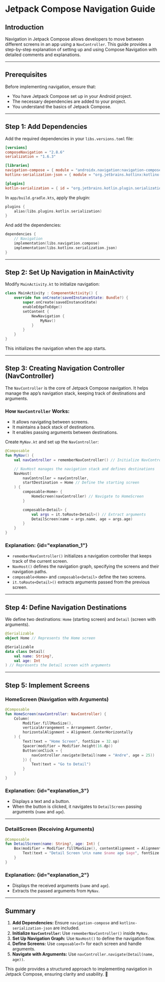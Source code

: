 # Jetpack Compose Navigation Guide

## Introduction
Navigation in Jetpack Compose allows developers to move between different screens in an app using a `NavController`. This guide provides a step-by-step explanation of setting up and using Compose Navigation with detailed comments and explanations.

---

## Prerequisites
Before implementing navigation, ensure that:
- You have Jetpack Compose set up in your Android project.
- The necessary dependencies are added to your project.
- You understand the basics of Jetpack Compose.

---

## Step 1: Add Dependencies

Add the required dependencies in your `libs.versions.toml` file:

```toml
[versions]
composeNavigation = "2.8.6"
serialization = "1.6.3"

[libraries]
navigation-compose = { module = "androidx.navigation:navigation-compose", version.ref = "composeNavigation"}
kotlinx-serialization-json = { module = "org.jetbrains.kotlinx:kotlinx-serialization-json", version.ref = "serialization" }

[plugins]
kotlin-serialization = { id = "org.jetbrains.kotlin.plugin.serialization", version.ref = "kotlin" }
```

In `app/build.gradle.kts`, apply the plugin:

```kotlin
plugins {
    alias(libs.plugins.kotlin.serialization)
}
```

And add the dependencies:

```kotlin
dependencies {
    // Navigation
    implementation(libs.navigation.compose)
    implementation(libs.kotlinx.serialization.json)
}
```

---

## Step 2: Set Up Navigation in MainActivity

Modify `MainActivity.kt` to initialize navigation:

```kotlin
class MainActivity : ComponentActivity() {
    override fun onCreate(savedInstanceState: Bundle?) {
        super.onCreate(savedInstanceState)
        enableEdgeToEdge()
        setContent {
            NewNavigation {
                MyNav()
            }
        }
    }
}
```

This initializes the navigation when the app starts.

---

## Step 3: Creating Navigation Controller (NavController)

The `NavController` is the core of Jetpack Compose navigation. It helps manage the app’s navigation stack, keeping track of destinations and arguments.

### How `NavController` Works:
- It allows navigating between screens.
- It maintains a back stack of destinations.
- It enables passing arguments between destinations.

Create `MyNav.kt` and set up the `NavController`:

```kotlin
@Composable
fun MyNav() {
    val navController = rememberNavController() // Initialize NavController

    // NavHost manages the navigation stack and defines destinations
    NavHost(
        navController = navController, 
        startDestination = Home // Define the starting screen
    ) {
        composable<Home> {
            HomeScreen(navController) // Navigate to HomeScreen
        }

        composable<Detail> {
            val args = it.toRoute<Detail>() // Extract arguments
            DetailScreen(name = args.name, age = args.age)
        }
    }
}
```

### Explanation: {id="explanation_1"}
- `rememberNavController()` initializes a navigation controller that keeps track of the current screen.
- `NavHost()` defines the navigation graph, specifying the screens and their navigation paths.
- `composable<Home>` and `composable<Detail>` define the two screens.
- `it.toRoute<Detail>()` extracts arguments passed from the previous screen.

---

## Step 4: Define Navigation Destinations

We define two destinations: `Home` (starting screen) and `Detail` (screen with arguments).

```kotlin
@Serializable
object Home // Represents the Home screen

@Serializable
data class Detail(
    val name: String?,
    val age: Int
) // Represents the Detail screen with arguments
```

---

## Step 5: Implement Screens

### HomeScreen (Navigation with Arguments)

```kotlin
@Composable
fun HomeScreen(navController: NavController) {
    Column(
        Modifier.fillMaxSize(),
        verticalArrangement = Arrangement.Center,
        horizontalAlignment = Alignment.CenterHorizontally
    ) {
        Text(text = "Home Screen", fontSize = 32.sp)
        Spacer(modifier = Modifier.height(16.dp))
        Button(onClick = {
            navController.navigate(Detail(name = "Andre", age = 25))
        }) {
            Text(text = "Go to Detail")
        }
    }
}
```

### Explanation: {id="explanation_3"}
- Displays a text and a button.
- When the button is clicked, it navigates to `DetailScreen` passing arguments (`name` and `age`).

---

### DetailScreen (Receiving Arguments)

```kotlin
@Composable
fun DetailScreen(name: String?, age: Int) {
    Box(modifier = Modifier.fillMaxSize(), contentAlignment = Alignment.Center) {
        Text(text = "Detail Screen \n\n name $name age $age", fontSize = 32.sp)
    }
}
```

### Explanation: {id="explanation_2"}
- Displays the received arguments (`name` and `age`).
- Extracts the passed arguments from `MyNav`.

---

## Summary

1. **Add Dependencies:** Ensure `navigation-compose` and `kotlinx-serialization-json` are included.
2. **Initialize `NavController`:** Use `rememberNavController()` inside `MyNav`.
3. **Set Up Navigation Graph:** Use `NavHost()` to define the navigation flow.
4. **Define Screens:** Use `composable<T>` for each screen and handle arguments.
5. **Navigate with Arguments:** Use `navController.navigate(Detail(name, age))`.

This guide provides a structured approach to implementing navigation in Jetpack Compose, ensuring clarity and usability. 🚀

